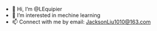 - 👋 Hi, I’m @LEquipier
- 👀 I’m interested in mechine learning
- 📫 Connect with me by email: JacksonLiu1010@163.com

<!---
LEquipier/LEquipier is a ✨ special ✨ repository because its `README.md` (this file) appears on your GitHub profile.
You can click the Preview link to take a look at your changes.
--->

